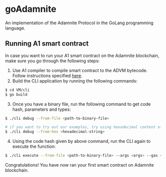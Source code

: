 # goAdamnite

An implementation of the Adamnite Protocol in the GoLang programming language.

## Running A1 smart contract

In case you want to run your A1 smart contract on the Adamnite blockchain, make sure you go through the following steps:

1. Use A1 compiler to compile smart contract to the ADVM bytecode. Follow instructions specified [here](https://github.com/Adamnite/A1).
2. Build the CLI application by running the following commands:

```sh
$ cd VM/cli
$ go build
```

3. Once you have a binary file, run the following command to get code hash, parameters and types:

```sh
$ ./cli debug --from-file <path-to-binary-file>

# if you want to try out our examples, try using hexadecimal content of .a1 files in examples directory
$ ./cli debug --from-hex <hexadecimal-string>
```

4. Using the code hash given by above command, run the CLI again to execute the function:

```sh
$ ./cli execute --from-file <path-to-binary-file> --args <args> --gas <gas> --function <code-hash>
```

Congratulations! You have now ran your first smart contract on Adamnite blockchain.
